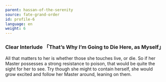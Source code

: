 ```yaml
---
parent: hassan-of-the-serenity
source: fate-grand-order
id: profile-6
language: en
weight: 6
---
```


### Clear Interlude 「That’s Why I’m Going to Die Here, as Myself」

All that matters to her is whether those she touches live, or die.
So if her Master possesses a strong resistance to poison, that would be quite the sight for her to see. Try though she might to contain herself, she would grow excited and follow her Master around, leaning on them.

